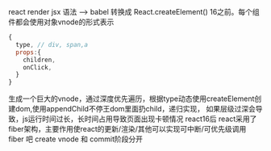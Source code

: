 react render 
jsx 语法 --> babel 转换成 React.createElement()
16之前。每个组件都会使用对象vnode的形式表示
```js
{
  type, // div, span,a
  props:{
    children,
    onClick,
  }
}
```
生成一个巨大的vnode，通过深度优先遍历，根据type动态使用createElement创建dom,使用appendChild不停王dom里面扔child，递归实现，
如果层级过深会导致，js运行时间过长，长时间占用导致页面出现卡顿情况
react16后
react采用了fiber架构，主要作用使react的更新/渲染/其他可以实现可中断/可优先级调用
fiber 吧 create vnode 和 commit阶段分开